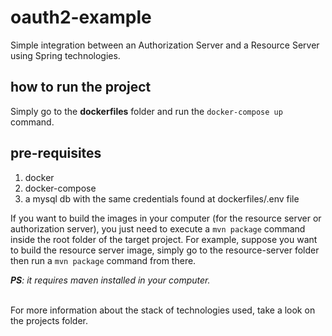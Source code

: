 # oauth2-example
Simple integration between an Authorization Server and a Resource Server using Spring technologies.

## how to run the project
Simply go to the **dockerfiles** folder and run the `docker-compose up` command. 

## pre-requisites
1) docker 
2) docker-compose
3) a mysql db with the same credentials found at dockerfiles/.env file


If you want to build the images in your computer (for the resource server or authorization server), you just need to execute a `mvn package` command inside the root folder of the target project. For example, suppose you want to build the resource server image, simply go to the resource-server folder then run a `mvn package` command from there. 

***PS**: it requires maven installed in your computer.*

<br>
For more information about the stack of technologies used, take a look on the projects folder.

